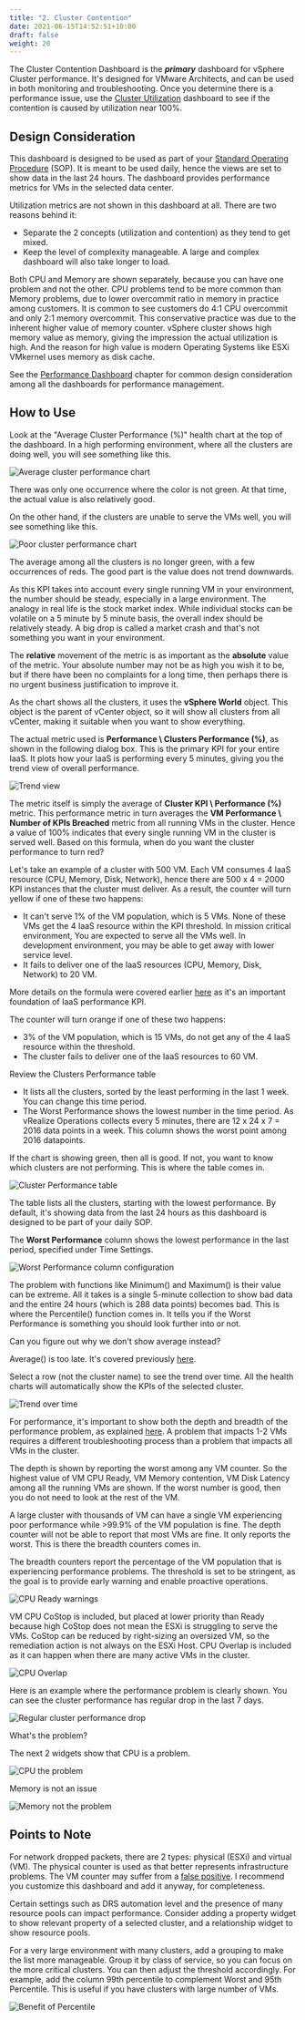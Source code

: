 ```yaml
---
title: "2. Cluster Contention"
date: 2021-06-15T14:52:51+10:00
draft: false
weight: 20
---
```


The Cluster Contention Dashboard is the ***primary*** dashboard for vSphere Cluster performance. It's designed for VMware Architects, and can be used in both monitoring and troubleshooting. Once you determine there is a performance issue, use the [Cluster Utilization](/dashboards/chapter-2-performance-dashboards/3.2.3-cluster-utilization/) dashboard to see if the contention is caused by utilization near 100%.

## Design Consideration

This dashboard is designed to be used as part of your [Standard Operating Procedure](https://en.wikipedia.org/wiki/Standard_operating_procedure) (SOP). It is meant to be used daily, hence the views are set to show data in the last 24 hours. The dashboard provides performance metrics for VMs in the selected data center.

Utilization metrics are not shown in this dashboard at all. There are two reasons behind it:

- Separate the 2 concepts (utilization and contention) as they tend to get mixed.
- Keep the level of complexity manageable. A large and complex dashboard will also take longer to load.

Both CPU and Memory are shown separately, because you can have one problem and not the other. CPU problems tend to be more common than Memory problems, due to lower overcommit ratio in memory in practice among customers. It is common to see customers do 4:1 CPU overcommit and only 2:1 memory overcommit. This conservative practice was due to the inherent higher value of memory counter. vSphere cluster shows high memory value as memory, giving the impression the actual utilization is high. And the reason for high value is modern Operating Systems like ESXi VMkernel uses memory as disk cache.

See the [Performance Dashboard](/dashboards/chapter-2-performance-dashboards/) chapter for common design consideration among all the dashboards for performance management.

## How to Use

Look at the "Average Cluster Performance (%)" health chart at the top of the dashboard. In a high performing environment, where all the clusters are doing well, you will see something like this.

![Average cluster performance chart](3.2.2-fig-1.png)

There was only one occurrence where the color is not green. At that time, the actual value is also relatively good.

On the other hand, if the clusters are unable to serve the VMs well, you will see something like this.

![Poor cluster performance chart](3.2.2-fig-2.png)

The average among all the clusters is no longer green, with a few occurrences of reds. The good part is the value does not trend downwards.

As this KPI takes into account every single running VM in your environment, the number should be steady, especially in a large environment. The analogy in real life is the stock market index. While individual stocks can be volatile on a 5 minute by 5 minute basis, the overall index should be relatively steady. A big drop is called a market crash and that's not something you want in your environment.

The **relative** movement of the metric is as important as the **absolute** value of the metric. Your absolute number may not be as high you wish it to be, but if there have been no complaints for a long time, then perhaps there is no urgent business justification to improve it.

As the chart shows all the clusters, it uses the **vSphere World** object. This object is the parent of vCenter object, so it will show all clusters from all vCenter, making it suitable when you want to show everything.

The actual metric used is **Performance \ Clusters Performance (%)**, as shown in the following dialog box. This is the primary KPI for your entire IaaS. It plots how your IaaS is performing every 5 minutes, giving you the trend view of overall performance.

![Trend view](3.2.2-fig-3.png)

The metric itself is simply the average of **Cluster KPI \ Performance (%)** metric. This performance metric in turn averages the **VM Performance \ Number of KPIs Breached** metric from all running VMs in the cluster. Hence a value of 100% indicates that every single running VM in the cluster is served well. Based on this formula, when do you want the cluster performance to turn red?

Let's take an example of a cluster with 500 VM. Each VM consumes 4 IaaS resource (CPU, Memory, Disk, Network), hence there are 500 x 4 = 2000 KPI instances that the cluster must deliver. As a result, the counter will turn yellow if one of these two happens:

- It can't serve 1% of the VM population, which is 5 VMs. None of these VMs get the 4 IaaS resource within the KPI threshold. In mission critical environment, You are expected to serve all the VMs well. In development environment, you may be able to get away with lower service level.
- It fails to deliver one of the IaaS resources (CPU, Memory, Disk, Network) to 20 VM.

More details on the formula were covered earlier [here](/operations-management/chapter-2-performance-management/1.2.7-kpi-vs-sla/#internal-sla) as it's an important foundation of IaaS performance KPI.

The counter will turn orange if one of these two happens:

- 3% of the VM population, which is 15 VMs, do not get any of the 4 IaaS resource within the threshold.
- The cluster fails to deliver one of the IaaS resources to 60 VM.

Review the Clusters Performance table

- It lists all the clusters, sorted by the least performing in the last 1 week. You can change this time period.
- The Worst Performance shows the lowest number in the time period. As vRealize Operations collects every 5 minutes, there are 12 x 24 x 7 = 2016 data points in a week. This column shows the worst point among 2016 datapoints.

If the chart is showing green, then all is good. If not, you want to know which clusters are not performing. This is where the table comes in.

![Cluster Performance table](3.2.2-fig-4.png)

The table lists all the clusters, starting with the lowest performance. By default, it's showing data from the last 24 hours as this dashboard is designed to be part of your daily SOP.

The **Worst Performance** column shows the lowest performance in the last period, specified under Time Settings.

![Worst Performance column configuration](3.2.2-fig-5.png)

The problem with functions like Minimum() and Maximum() is their value can be extreme. All it takes is a single 5-minute collection to show bad data and the entire 24 hours (which is 288 data points) becomes bad. This is where the Percentile() function comes in. It tells you if the Worst Performance is something you should look further into or not.

Can you figure out why we don't show average instead?

Average() is too late. It's covered previously [here](/operations-management/chapter-2-performance-management/1.2.9-leading-indicators/).

Select a row (not the cluster name) to see the trend over time. All the health charts will automatically show the KPIs of the selected cluster.

![Trend over time](3.2.2-fig-6.png)

For performance, it's important to show both the depth and breadth of the performance problem, as explained [here](/operations-management/chapter-2-performance-management/1.2.8-depth-vs-breadth/). A problem that impacts 1-2 VMs requires a different troubleshooting process than a problem that impacts all VMs in the cluster.

The depth is shown by reporting the worst among any VM counter. So the highest value of VM CPU Ready, VM Memory contention, VM Disk Latency among all the running VMs are shown. If the worst number is good, then you do not need to look at the rest of the VM.

A large cluster with thousands of VM can have a single VM experiencing poor performance while >99.9% of the VM population is fine. The depth counter will not be able to report that most VMs are fine. It only reports the worst. This is there the breadth counters comes in.

The breadth counters report the percentage of the VM population that is experiencing performance problems. The threshold is set to be stringent, as the goal is to provide early warning and enable proactive operations.

![CPU Ready warnings](3.2.2-fig-7.png)

VM CPU CoStop is included, but placed at lower priority than Ready because high CoStop does not mean the ESXi is struggling to serve the VMs. CoStop can be reduced by right-sizing an oversized VM, so the remediation action is not always on the ESXi Host. CPU Overlap is included as it can happen when there are many active VMs in the cluster.

![CPU Overlap](3.2.2-fig-8.png)

Here is an example where the performance problem is clearly shown. You can see the cluster performance has regular drop in the last 7 days.

![Regular cluster performance drop](3.2.2-fig-9.png)

What's the problem?

The next 2 widgets show that CPU is a problem.

![CPU the problem](3.2.2-fig-10.png)

Memory is not an issue

![Memory not the problem](3.2.2-fig-11.png)

## Points to Note

For network dropped packets, there are 2 types: physical (ESXi) and virtual (VM). The physical counter is used as that better represents infrastructure problems. The VM counter may suffer from a [false positive](https://en.wikipedia.org/wiki/False_positives_and_false_negatives). I recommend you customize this dashboard and add it anyway, for completeness.

Certain settings such as DRS automation level and the presence of many resource pools can impact performance. Consider adding a property widget to show relevant property of a selected cluster, and a relationship widget to show resource pools.

For a very large environment with many clusters, add a grouping to make the list more manageable. Group it by class of service, so you can focus on the more critical clusters. You can then adjust the threshold accordingly. For example, add the column 99th percentile to complement Worst and 95th Percentile. This is useful if you have clusters with large number of VMs.

![Benefit of Percentile](3.2.2-fig-12.png)